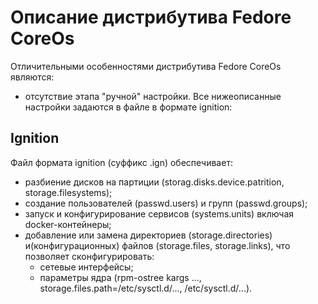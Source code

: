 # Описание дистрибутива Fedore CoreOs

Отличительными особенностями дистрибутива Fedore CoreOs являются:
- отсутствие этапа "ручной" настройки. Все нижеописанные настройки задаются в файле в формате ignition: 
  


## Ignition

Файл формата ignition (суффикс .ign) обеспечивает:
- разбиение дисков на партиции (storag.disks.device.patrition, storage.filesystems);
 - создание пользователей (passwd.users) и групп (passwd.groups);
  - запуск и конфигурирование сервисов (systems.units) включая docker-контейнеры;
  - добавление или замена директориев (storage.directories) и(конфигурационных) файлов (storage.files, storage.links), что позволяет сконфигурировать:
    * сетевые интерфейсы;  
    * параметры ядра (rpm-ostree kargs ..., storage.files.path=/etc/sysctl.d/..., /etc/sysctl.d/...).

